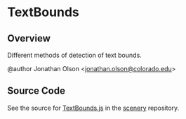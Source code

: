 # TextBounds

## Overview

Different methods of detection of text bounds.

@author Jonathan Olson &lt;jonathan.olson@colorado.edu&gt;



## Source Code

See the source for [TextBounds.js](https://github.com/phetsims/scenery/blob/main/js/util/TextBounds.js) in the [scenery](https://github.com/phetsims/scenery) repository.
